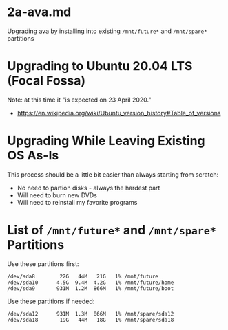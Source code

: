 
# 2a-ava.md

Upgrading ava by installing into existing `/mnt/future*` and `/mnt/spare*` partitions

# Upgrading to Ubuntu 20.04 LTS (Focal Fossa)

Note: at this time it "is expected on 23 April 2020."
- https://en.wikipedia.org/wiki/Ubuntu_version_history#Table_of_versions

# Upgrading While Leaving Existing OS As-Is

This process should be a little bit easier than always starting from scratch:

- No need to partion disks - always the hardest part
- Will need to burn new DVDs
- Will need to reinstall my favorite programs

# List of `/mnt/future*` and `/mnt/spare*` Partitions

Use these partitions first:
```
/dev/sda8        22G   44M   21G   1% /mnt/future
/dev/sda10      4.5G  9.4M  4.2G   1% /mnt/future/home
/dev/sda9       931M  1.2M  866M   1% /mnt/future/boot
```

Use these partitions if needed:
```
/dev/sda12      931M  1.3M  866M   1% /mnt/spare/sda12
/dev/sda18       19G   44M   18G   1% /mnt/spare/sda18
```

